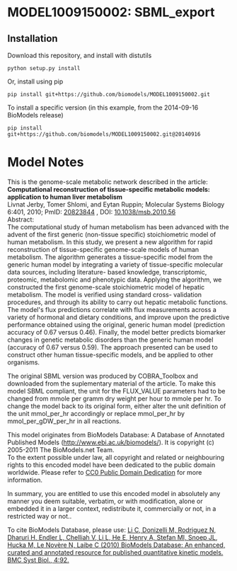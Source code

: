 # MODEL1009150002: SBML_export

## Installation

Download this repository, and install with distutils

`python setup.py install`

Or, install using pip

`pip install git+https://github.com/biomodels/MODEL1009150002.git`

To install a specific version (in this example, from the 2014-09-16 BioModels release)

`pip install git+https://github.com/biomodels/MODEL1009150002.git@20140916`


# Model Notes


This is the genome-scale metabolic network described in the article:  
**Computational reconstruction of tissue-specific metabolic models: application to human liver metabolism**   
Livnat Jerby, Tomer Shlomi, and Eytan Ruppin; Molecular Systems Biology 6:401,
2010; PmID: [20823844](http://www.ncbi.nlm.nih.gov/pubmed/20823844) , DOI:
[10.1038/msb.2010.56](dx.doi.org/10.1038/msb.2010.56)  
Abstract:  
The computational study of human metabolism has been advanced with the advent
of the first generic (non-tissue specific) stoichiometric model of human
metabolism. In this study, we present a new algorithm for rapid reconstruction
of tissue-specific genome-scale models of human metabolism. The algorithm
generates a tissue-specific model from the generic human model by integrating
a variety of tissue-specific molecular data sources, including literature-
based knowledge, transcriptomic, proteomic, metabolomic and phenotypic data.
Applying the algorithm, we constructed the first genome-scale stoichiometric
model of hepatic metabolism. The model is verified using standard cross-
validation procedures, and through its ability to carry out hepatic metabolic
functions. The model's flux predictions correlate with flux measurements
across a variety of hormonal and dietary conditions, and improve upon the
predictive performance obtained using the original, generic human model
(prediction accuracy of 0.67 versus 0.46). Finally, the model better predicts
biomarker changes in genetic metabolic disorders than the generic human model
(accuracy of 0.67 versus 0.59). The approach presented can be used to
construct other human tissue-specific models, and be applied to other
organisms.

The original SBML version was produced by COBRA_Toolbox and downloaded from
the suplementary material of the article. To make this model SBML compliant,
the unit for the FLUX_VALUE parameters had to be changed from mmole per gramm
dry weight per hour to mmole per hr. To change the model back to its original
form, either alter the unit definition of the unit mmol_per_hr accordingly or
replace mmol_per_hr by mmol_per_gDW_per_hr in all reactions.

This model originates from BioModels Database: A Database of Annotated
Published Models (http://www.ebi.ac.uk/biomodels/). It is copyright (c)
2005-2011 The BioModels.net Team.  
To the extent possible under law, all copyright and related or neighbouring
rights to this encoded model have been dedicated to the public domain
worldwide. Please refer to [CC0 Public Domain
Dedication](http://creativecommons.org/publicdomain/zero/1.0/) for more
information.

In summary, you are entitled to use this encoded model in absolutely any
manner you deem suitable, verbatim, or with modification, alone or embedded it
in a larger context, redistribute it, commercially or not, in a restricted way
or not..  
  
To cite BioModels Database, please use: [Li C, Donizelli M, Rodriguez N,
Dharuri H, Endler L, Chelliah V, Li L, He E, Henry A, Stefan MI, Snoep JL,
Hucka M, Le Novère N, Laibe C (2010) BioModels Database: An enhanced, curated
and annotated resource for published quantitative kinetic models. BMC Syst
Biol., 4:92.](http://www.ncbi.nlm.nih.gov/pubmed/20587024)


